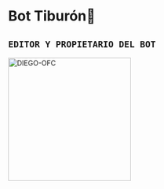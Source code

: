 # Bot Tiburón🦈

## `EDITOR Y PROPIETARIO DEL BOT` 

<a href="https://https://github.com/Lorddaniii"><img src="https://https://github.com/Lorddaniii.png" width="250" height="250" alt="DIEGO-OFC"/></a>
